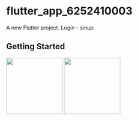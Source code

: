 # flutter_app_6252410003

A new Flutter project. Login - sinup

## Getting Started

<img src=https://user-images.githubusercontent.com/89621808/137561253-7ceeb2e1-b9c7-4aa5-9e2c-7a432c5d7966.png width="150">

<img src=https://user-images.githubusercontent.com/89621808/137561377-5fbe675a-6d16-439b-808e-00c19282b8ca.png width="150">
